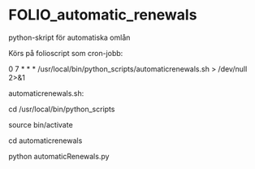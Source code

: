 # FOLIO_automatic_renewals

python-skript för automatiska omlån

Körs på folioscript som cron-jobb:

0 7 * * * /usr/local/bin/python_scripts/automaticrenewals.sh > /dev/null 2>&1

automaticrenewals.sh:

cd /usr/local/bin/python_scripts

source bin/activate

cd automaticrenewals

python automaticRenewals.py
